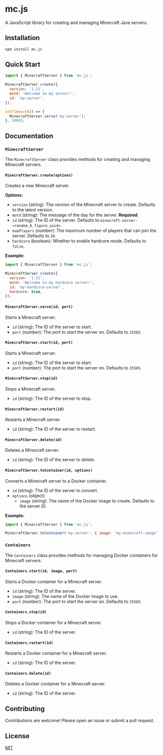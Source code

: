 # mc.js

A JavaScript library for creating and managing Minecraft Java servers.

## Installation

```bash
npm install mc.js
```

## Quick Start

```javascript
import { MinecraftServer } from 'mc.js';

MinecraftServer.create({
  version: '1.21',
  motd: 'Welcome to my server!',
  id: 'my-server',
});

setTimeout(() => {
  MinecraftServer.serve('my-server');
}, 5000);
```

## Documentation

### `MinecraftServer`

The `MinecraftServer` class provides methods for creating and managing Minecraft servers.

#### `MinecraftServer.create(options)`

Creates a new Minecraft server.

**Options:**

*   `version` (string): The version of the Minecraft server to create. Defaults to the latest version.
*   `motd` (string): The message of the day for the server. **Required**.
*   `id` (string): The ID of the server. Defaults to `minecraft-server-<random_6_figure_uuid>`.
*   `maxPlayers` (number): The maximum number of players that can join the server. Defaults to `20`.
*   `hardcore` (boolean): Whether to enable hardcore mode. Defaults to `false`.

**Example:**

```javascript
import { MinecraftServer } from 'mc.js';

MinecraftServer.create({
  version: '1.21',
  motd: 'Welcome to my hardcore server!',
  id: 'my-hardcore-server',
  hardcore: true,
});
```

#### `MinecraftServer.serve(id, port)`

Starts a Minecraft server.

*   `id` (string): The ID of the server to start.
*   `port` (number): The port to start the server on. Defaults to `25565`.

#### `MinecraftServer.start(id, port)`

Starts a Minecraft server.

*   `id` (string): The ID of the server to start.
*   `port` (number): The port to start the server on. Defaults to `25565`.

#### `MinecraftServer.stop(id)`

Stops a Minecraft server.

*   `id` (string): The ID of the server to stop.

#### `MinecraftServer.restart(id)`

Restarts a Minecraft server.

*   `id` (string): The ID of the server to restart.

#### `MinecraftServer.delete(id)`

Deletes a Minecraft server.

*   `id` (string): The ID of the server to delete.

#### `MinecraftServer.toContainer(id, options)`

Converts a Minecraft server to a Docker container.

*   `id` (string): The ID of the server to convert.
*   `options` (object):
    *   `image` (string): The name of the Docker image to create. Defaults to the server ID.

**Example:**

```javascript
import { MinecraftServer } from 'mc.js';

MinecraftServer.toContainer('my-server', { image: 'my-minecraft-image' });
```

### `Containers`

The `Containers` class provides methods for managing Docker containers for Minecraft servers.

#### `Containers.start(id, image, port)`

Starts a Docker container for a Minecraft server.

*   `id` (string): The ID of the server.
*   `image` (string): The name of the Docker image to use.
*   `port` (number): The port to start the server on. Defaults to `25565`.

#### `Containers.stop(id)`

Stops a Docker container for a Minecraft server.

*   `id` (string): The ID of the server.

#### `Containers.restart(id)`

Restarts a Docker container for a Minecraft server.

*   `id` (string): The ID of the server.

#### `Containers.delete(id)`

Deletes a Docker container for a Minecraft server.

*   `id` (string): The ID of the server.

## Contributing

Contributions are welcome! Please open an issue or submit a pull request.

## License

[MIT](LICENSE)
